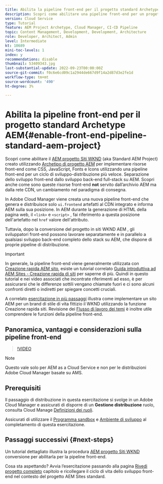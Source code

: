 ```yaml
---
title: Abilita la pipeline front-end per il progetto standard Archetype AEM
description: Scopri come abilitare una pipeline front-end per un progetto AEM standard per una distribuzione più rapida di risorse statiche come CSS, JavaScript, Font e icone. Anche la separazione dello sviluppo front-end dallo sviluppo back-end full-stack su AEM.
version: Cloud Service
type: Tutorial
feature: AEM Project Archetype, Cloud Manager, CI-CD Pipeline
topic: Content Management, Development, Development, Architecture
role: Developer, Architect, Admin
level: Intermediate
kt: 10689
mini-toc-levels: 1
index: y
recommendations: disable
thumbnail: 53409343.jpg
last-substantial-update: 2022-09-23T00:00:00Z
source-git-commit: f0c6e6cd09c1a2944de667d9f14a2d87d3e2fe1d
workflow-type: tm+mt
source-wordcount: '490'
ht-degree: 3%

---
```



# Abilita la pipeline front-end per il progetto standard Archetype AEM{#enable-front-end-pipeline-standard-aem-project}

Scopri come abilitare il [AEM progetto Siti WKND](https://github.com/adobe/aem-guides-wknd) (aka Standard AEM Project) creato utilizzando [Archetipo di progetto AEM](https://github.com/adobe/aem-project-archetype) per implementare risorse front-end come CSS, JavaScript, Fonts e Icons utilizzando una pipeline front-end per un ciclo di sviluppo-distribuzione più veloce. Separazione dello sviluppo front-end dallo sviluppo back-end full-stack su AEM. Scopri anche come sono queste risorse front-end __not__ servito dall’archivio AEM ma dalla rete CDN, un cambiamento nel paradigma di consegna.


In Adobe Cloud Manager viene creata una nuova pipeline front-end che genera e distribuisce solo `ui.frontend` artefatti al CDN integrato e informa AEM sulla sua posizione. In AEM durante la generazione di HTML della pagina web, il `<link>` e `<script>` , fai riferimento a questa posizione dell&#39;artefatto nel `href` valore dell&#39;attributo.

Tuttavia, dopo la conversione del progetto in siti WKND AEM , gli sviluppatori front-end possono lavorare separatamente e in parallelo a qualsiasi sviluppo back-end completo dello stack su AEM, che dispone di proprie pipeline di distribuzione.

>[!IMPORTANT]
>
>In generale, la pipeline front-end viene generalmente utilizzata con [Creazione rapida AEM sito](https://experienceleague.adobe.com/docs/experience-manager-cloud-service/content/sites/administering/site-creation/quick-site/overview.html?lang=en), esiste un tutorial correlato [Guida introduttiva ad AEM Sites - Creazione rapida di siti](https://experienceleague.adobe.com/docs/experience-manager-learn/getting-started-wknd-tutorial-develop/site-template/overview.html) per saperne di più. Quindi in questo tutorial e nei video associati che incontrate riferimenti ad esso, è per assicurarsi che le differenze sottili vengano chiamate fuori e ci sono alcuni confronti diretti o indiretti per spiegare concetti cruciali.


A correlato [esercitazione in più passaggi](https://experienceleague.adobe.com/docs/experience-manager-learn/getting-started-wknd-tutorial-develop/site-template/overview.html) illustra come implementare un sito AEM per un brand di stile di vita fittizio il WKND utilizzando la funzione Creazione rapida siti. Revisione dei [Flusso di lavoro dei temi](https://experienceleague.adobe.com/docs/experience-manager-learn/getting-started-wknd-tutorial-develop/site-template/theming.html) è inoltre utile comprendere le funzioni della pipeline front-end.

## Panoramica, vantaggi e considerazioni sulla pipeline front-end

>[!VIDEO](https://video.tv.adobe.com/v/3409343/)


>[!NOTE]
>
>Questo vale solo per AEM as a Cloud Service e non per le distribuzioni Adobe Cloud Manager basate su AMS.

## Prerequisiti

Il passaggio di distribuzione in questa esercitazione si svolge in un Adobe Cloud Manager e assicurati di disporre di un __Gestione distribuzione__ ruolo, consulta Cloud Manage [Definizioni dei ruoli](https://experienceleague.adobe.com/docs/experience-manager-cloud-manager/content/requirements/users-and-roles.html?lang=en#role-definitions).

Assicurati di utilizzare il [Programma sandbox](https://experienceleague.adobe.com/docs/experience-manager-cloud-service/content/implementing/using-cloud-manager/programs/introduction-sandbox-programs.html) e [Ambiente di sviluppo](https://experienceleague.adobe.com/docs/experience-manager-cloud-service/content/implementing/using-cloud-manager/manage-environments.html) al completamento di questa esercitazione.

## Passaggi successivi {#next-steps}

Un tutorial dettagliato illustra la procedura [AEM progetto Siti WKND](https://github.com/adobe/aem-guides-wknd) conversione per abilitarla per la pipeline front-end.

Cosa sta aspettando? Avvia l’esercitazione passando alla pagina [Rivedi progetto completo](review-uifrontend-module.md) capitolo e ricollegare il ciclo di vita dello sviluppo front-end nel contesto del progetto AEM Sites standard.

